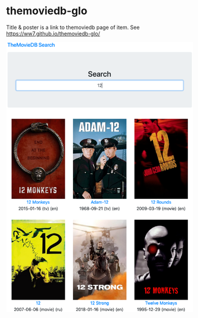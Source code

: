 # themoviedb-glo

Title & poster is a link to themoviedb page of item.
See https://ww7.github.io/themoviedb-glo/

![Image of Yaktocat](screen.png)
